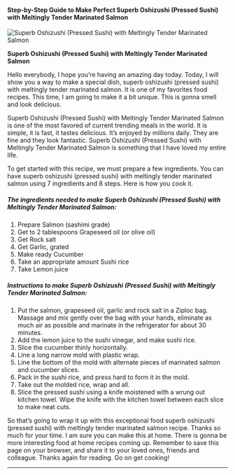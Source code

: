             

#### Step-by-Step Guide to Make Perfect Superb Oshizushi (Pressed Sushi) with Meltingly Tender Marinated Salmon

![Superb Oshizushi (Pressed Sushi) with Meltingly Tender Marinated Salmon](https://img-global.cpcdn.com/recipes/6247116941819904/751x532cq70/superb-oshizushi-pressed-sushi-with-meltingly-tender-marinated-salmon-recipe-main-photo.jpg)

**Superb Oshizushi (Pressed Sushi) with Meltingly Tender Marinated Salmon**

Hello everybody, I hope you’re having an amazing day today. Today, I will show you a way to make a special dish, superb oshizushi (pressed sushi) with meltingly tender marinated salmon. It is one of my favorites food recipes. This time, I am going to make it a bit unique. This is gonna smell and look delicious.

Superb Oshizushi (Pressed Sushi) with Meltingly Tender Marinated Salmon is one of the most favored of current trending meals in the world. It is simple, it is fast, it tastes delicious. It’s enjoyed by millions daily. They are fine and they look fantastic. Superb Oshizushi (Pressed Sushi) with Meltingly Tender Marinated Salmon is something that I have loved my entire life.

To get started with this recipe, we must prepare a few ingredients. You can have superb oshizushi (pressed sushi) with meltingly tender marinated salmon using 7 ingredients and 8 steps. Here is how you cook it.

##### The ingredients needed to make Superb Oshizushi (Pressed Sushi) with Meltingly Tender Marinated Salmon:

1.  Prepare Salmon (sashimi grade)
2.  Get to 2 tablespoons Grapeseed oil (or olive oil)
3.  Get Rock salt
4.  Get Garlic, grated
5.  Make ready Cucumber
6.  Take an appropriate amount Sushi rice
7.  Take Lemon juice

##### Instructions to make Superb Oshizushi (Pressed Sushi) with Meltingly Tender Marinated Salmon:

1.  Put the salmon, grapeseed oil, garlic and rock salt in a Ziploc bag. Massage and mix gently over the bag with your hands, eliminate as much air as possible and marinate in the refrigerator for about 30 minutes.
2.  Add the lemon juice to the sushi vinegar, and make sushi rice.
3.  Slice the cucumber thinly horizontally.
4.  Line a long narrow mold with plastic wrap.
5.  Line the bottom of the mold with alternate pieces of marinated salmon and cucumber slices.
6.  Pack in the sushi rice, and press hard to form it in the mold.
7.  Take out the molded rice, wrap and all.
8.  Slice the pressed sushi using a knife moistened with a wrung out kitchen towel. Wipe the knife with the kitchen towel between each slice to make neat cuts.

So that’s going to wrap it up with this exceptional food superb oshizushi (pressed sushi) with meltingly tender marinated salmon recipe. Thanks so much for your time. I am sure you can make this at home. There is gonna be more interesting food at home recipes coming up. Remember to save this page on your browser, and share it to your loved ones, friends and colleague. Thanks again for reading. Go on get cooking!

* * *